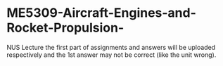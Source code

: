 # ME5309-Aircraft-Engines-and-Rocket-Propulsion-
NUS Lecture
the first part of assignments and answers will be uploaded respectively and the 1st answer may not be correct (like the unit wrong).
